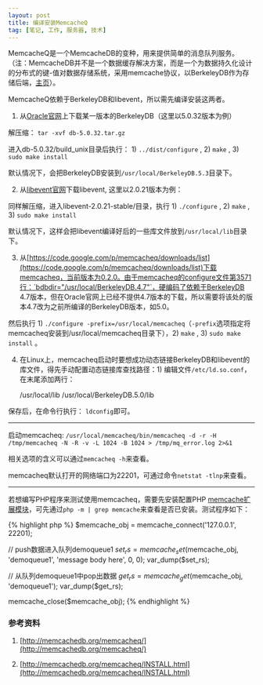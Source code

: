 ```yaml
---
layout: post
title: 编译安装MemcacheQ
tag: [笔记, 工作, 服务器, 技术]
---
```


MemcacheQ是一个MemcacheDB的变种，用来提供简单的消息队列服务。（注：MemcacheDB并不是一个数据缓存解决方案，而是一个为数据持久化设计的分布式的键-值对数据存储系统，采用memcache协议，以BerkeleyDB作为存储后端，[主页](http://memcachedb.org/)）。

MemcacheQ依赖于BerkeleyDB和libevent，所以需先编译安装这两者。

1. 从[Oracle官网](http://www.oracle.com/technetwork/products/berkeleydb/downloads/index.html)上下载某一版本的BerkeleyDB（这里以5.0.32版本为例）

解压缩： `tar -xvf db-5.0.32.tar.gz`

进入db-5.0.32/build_unix目录后执行： 1) `../dist/configure` , 2) `make` , 3) `sudo make install`

默认情况下，会把BerkeleyDB安装到`/usr/local/BerkeleyDB.5.3`目录下。

2. 从[libevent官网](http://libevent.org/)下载libevent, 这里以2.0.21版本为例：

同样解压缩，进入libevent-2.0.21-stable/目录，执行 1) `./configure` , 2) `make` , 3) `sudo make install`

默认情况下，这样会把libevent编译好后的一些库文件放到`/usr/local/lib`目录下。

3. 从[https://code.google.com/p/memcacheq/downloads/list](https://code.google.com/p/memcacheq/downloads/list)下载memcacheq，当前版本为0.2.0。由于memcacheq的configure文件第3571行：`bdbdir="/usr/local/BerkeleyDB.4.7"`，硬编码了依赖于BerkeleyDB 4.7版本，但在Oracle官网上已经不提供4.7版本的下载，所以需要将该处的版本4.7改为之前所编译的BerkeleyDB版本，如5.0。

然后执行 1) `./configure -prefix=/usr/local/memcacheq`（`-prefix`选项指定将memcacheq安装到/usr/local/memcacheq目录下），2) `make` , 3) `sudo make install` 。

4. 在Linux上，memcacheq启动时要想成功动态链接BerkeleyDB和libevent的库文件，得先手动配置动态链接库查找路径：1) 编辑文件`/etc/ld.so.conf`，在末尾添加两行：

    /usr/local/lib
    /usr/local/BerkeleyDB.5.0/lib

保存后，在命令行执行： `ldconfig`即可。

---

启动memcacheq: `/usr/local/memcacheq/bin/memcacheq -d -r -H /tmp/memcacheq -N -R -v -L 1024 -B 1024 > /tmp/mq_error.log 2>&1`

相关选项的含义可以通过`memcacheq -h`来查看。

memcacheq默认打开的网络端口为22201，可通过命令`netstat -tlnp`来查看。

---

若想编写PHP程序来测试使用memcacheq，需要先安装配置PHP [memcache扩展模块](http://cn2.php.net/memcache)，可先通过`php -m | grep memcache`来查看是否已安装。测试程序如下：

{% highlight php %}
$memcache_obj = memcache_connect('127.0.0.1', 22201);

// push数据进入队列demoqueue1
$set_rs = memcache_set($memcache_obj, 'demoqueue1', 'message body here', 0, 0);
var_dump($set_rs);

// 从队列demoqueue1中pop出数据
$get_rs = memcache_get($memcache_obj, 'demoqueue1');
var_dump($get_rs);

memcache_close($memcache_obj);
{% endhighlight %}

### 参考资料

1. [http://memcachedb.org/memcacheq/](http://memcachedb.org/memcacheq/)

2. [http://memcachedb.org/memcacheq/INSTALL.html](http://memcachedb.org/memcacheq/INSTALL.html)
